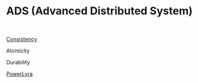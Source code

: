 # ADS (Advanced Distributed System)
<br>

[Consistency](Consistency.md)
<br>

Atomicity
<br>

Durability
<br>

[PowerLyra](PowerLyra.md)
